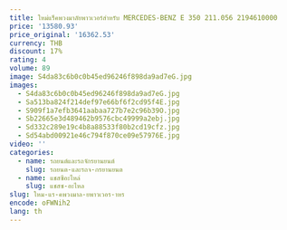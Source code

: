 ```yaml
---
title: ใหม่แร็คพวงมาลัยพาวเวอร์สําหรับ MERCEDES-BENZ E 350 211.056 2194610000
price: '13580.93'
price_original: '16362.53'
currency: THB
discount: 17%
rating: 4
volume: 89
image: S4da83c6b0c0b45ed96246f898da9ad7eG.jpg
images:
  - S4da83c6b0c0b45ed96246f898da9ad7eG.jpg
  - Sa513ba824f214def97e66bf6f2cd95f4E.jpg
  - S909f1a7efb3641aabaa727b7e2c96b39O.jpg
  - Sb22665e3d489462b9576cbc49999a2ebj.jpg
  - Sd332c289e19c4b8a88533f80b2cd19cfz.jpg
  - Sd54abd00921e46c794f870ce09e57976E.jpg
video: ''
categories:
  - name: รถยนต์และรถจักรยานยนต์
    slug: รถยนต-และรถจ-กรยานยนต
  - name: แชสซีอะไหล่
    slug: แชสซ-อะไหล
slug: ใหม-แร-คพวงมาล-ยพาวเวอร-าหร
encode: oFWNih2
lang: th
---
```

  
